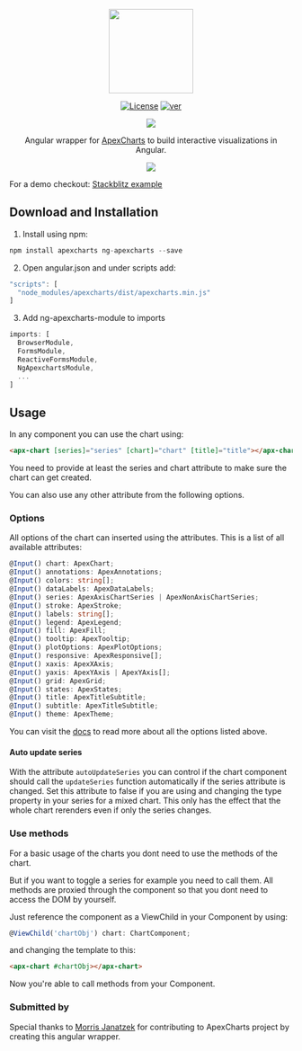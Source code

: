 <p align="center">
  <img src="https://apexcharts.com/media/ng-apexcharts.png" height="150" />
</p>

<p align="center">
  <a href="https://github.com/apexcharts/ng-apexcharts/blob/master/LICENSE"><img src="https://img.shields.io/badge/License-MIT-brightgreen.svg" alt="License"></a>
  <a href="https://www.npmjs.com/package/ng-apexcharts"><img src="https://img.shields.io/npm/v/ng-apexcharts.svg" alt="ver"></a>
</p>

<p align="center">
  <a href="https://twitter.com/intent/tweet?text=ng-ApexCharts%20A%20Angular%20Chart%20library%20built%20on%20ApexCharts.js&url=https://www.apexcharts.com&hashtags=javascript,charts,angular,apexcharts"><img src="https://img.shields.io/twitter/url/http/shields.io.svg?style=social"> </a>
</p>

<p align="center">Angular wrapper for <a href="https://github.com/apexcharts/apexcharts.js">ApexCharts</a> to build interactive visualizations in Angular.</p>

<p align="center"><a href="https://apexcharts.com/javascript-chart-demos/"><img src="https://apexcharts.com/media/apexcharts-banner.png"></a></p>

For a demo checkout: <a href="https://ngapexcharts-demo.stackblitz.io/" target="_blank">Stackblitz example</a>

## Download and Installation

1. Install using npm:

```ts
npm install apexcharts ng-apexcharts --save
```

2. Open angular.json and under scripts add:

```ts
"scripts": [
  "node_modules/apexcharts/dist/apexcharts.min.js"
]
```

3. Add ng-apexcharts-module to imports

```ts
imports: [
  BrowserModule,
  FormsModule,
  ReactiveFormsModule,
  NgApexchartsModule,
  ...
]
```

## Usage

In any component you can use the chart using:

```html
<apx-chart [series]="series" [chart]="chart" [title]="title"></apx-chart>
```

You need to provide at least the series and chart attribute to make sure the
chart can get created.

You can also use any other attribute from the following options.

### Options

All options of the chart can inserted using the attributes.
This is a list of all available attributes:

```ts
@Input() chart: ApexChart;
@Input() annotations: ApexAnnotations;
@Input() colors: string[];
@Input() dataLabels: ApexDataLabels;
@Input() series: ApexAxisChartSeries | ApexNonAxisChartSeries;
@Input() stroke: ApexStroke;
@Input() labels: string[];
@Input() legend: ApexLegend;
@Input() fill: ApexFill;
@Input() tooltip: ApexTooltip;
@Input() plotOptions: ApexPlotOptions;
@Input() responsive: ApexResponsive[];
@Input() xaxis: ApexXAxis;
@Input() yaxis: ApexYAxis | ApexYAxis[];
@Input() grid: ApexGrid;
@Input() states: ApexStates;
@Input() title: ApexTitleSubtitle;
@Input() subtitle: ApexTitleSubtitle;
@Input() theme: ApexTheme;
```

You can visit the [docs](https://apexcharts.com/docs/) to read more about all the options listed above.

#### Auto update series

With the attribute `autoUpdateSeries` you can control if the chart component should
call the `updateSeries` function automatically if the series attribute is changed.
Set this attribute to false if you are using and changing the type property in your
series for a mixed chart. This only has the effect that the whole chart rerenders
even if only the series changes.

### Use methods

For a basic usage of the charts you dont need to use the methods of the chart.

But if you want to toggle a series for example you need to call them. All methods
are proxied through the component so that you dont need to access the DOM by
yourself.

Just reference the component as a ViewChild in your Component by using:

```ts
@ViewChild('chartObj') chart: ChartComponent;
```

and changing the template to this:

```html
<apx-chart #chartObj></apx-chart>
```

Now you're able to call methods from your Component.

### Submitted by

Special thanks to [Morris Janatzek](http://morrisj.net) for contributing to ApexCharts project by creating this angular wrapper.

